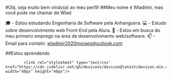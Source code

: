 <!--# Olá, seja bom vindo(a) 👋

## Sobre mim 😺:

Olá, tudo bem? Eu me chamo Wladimir (Wlad) Oliveira, sou um garoto brasileiro que sonha em um dia poder trabalhar fora do Brasil em busca de enriquecer ainda mais o meu portfólio. Atualmente estou cursando o Bacharel em Engenharia de Software pela Faculdade Anhanguera, além de outros cursos sobre tecnologia pelo canal [Curso em Vídeo](https://www.youtube.com/@CursoemVideo) la no YouTube.

Para quem quer saber um pouco mais sobre mim, aqui estão as minhas redes sociais:

* Meu canal no YouTube -> [Canal](https://www.youtube.com/@unwlad)
* Meu perfil no Linkedin -> [Linkedin](https://www.linkedin.com/in/moraeswladimir/)
* Meu perfil no Instagram -> [Instagram](https://www.instagram.com/wladoliveira_/)

Translating

## About Me 😺:

Hello, is everything ok? My name is Wladimir (Wlad) Oliveira, I'm a Brazilian boy who dreams of one day being able to work outside Brazil in search of enriching my portfolio even further. I am currently studying my bachelor's degree in Software Engineering at Faculdade Anhanguera, in addition to other technology courses through the [Video Course](https://www.youtube.com/@CursoemVideo) on the YouTube channel.

For those who want to know a little more about me, here are my social networks:

* My channel on YouTube -> [Channel](https://www.youtube.com/@unwlad)
* My profile on Linkedin -> [Linkedin](https://www.linkedin.com/in/moraeswladimir/)
* My profile on Instagram -> [Instagram](https://www.instagram.com/wladoliveira_/)-->
#Olá, seja muito bem vindo(a) ao meu perfil!
##Meu nome é Wladimir, mas você pode me chamar de Wlad

:mortar_board: - Estou estudando Engenharia de Software pela Anhanguera.
:computer: - Estudo sobre desenvolvimento web Front-End pela Alura.
:triangular_flag_on_post: - Estou em busca do meu primeiro emprego na área de desenvolvimento web/software.
:mailbox: - Email para contato: wladimir2020moraes@outlook.com

##Estou aprendendo

            <link rel="stylesheet" type='text/css' href="https://cdn.jsdelivr.net/gh/devicons/devicon@latest/devicon.min.css" width="40px" height="40px"/>
          
